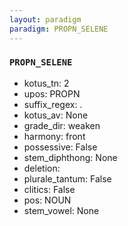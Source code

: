```yaml
---
layout: paradigm
paradigm: PROPN_SELENE
---
```

### ` PROPN_SELENE `


* kotus_tn: 2
* upos: PROPN
* suffix_regex: .
* kotus_av: None
* grade_dir: weaken
* harmony: front
* possessive: False
* stem_diphthong: None
* deletion: 
* plurale_tantum: False
* clitics: False
* pos: NOUN
* stem_vowel: None
